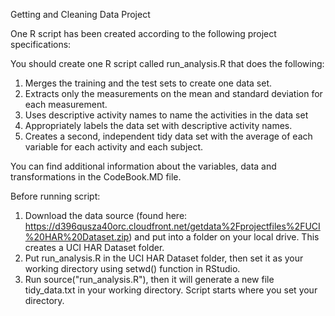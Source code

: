 Getting and Cleaning Data Project

One R script has been created according to the following project specifications:

You should create one R script called run_analysis.R that does the following: 
1. Merges the training and the test sets to create one data set. 
2. Extracts only the measurements on the mean and standard deviation for each measurement. 
3. Uses descriptive activity names to name the activities in the data set 
4. Appropriately labels the data set with descriptive activity names. 
5. Creates a second, independent tidy data set with the average of each variable for each activity and each subject.

You can find additional information about the variables, data and transformations in the CodeBook.MD file.

Before running script:
1. Download the data source (found here: https://d396qusza40orc.cloudfront.net/getdata%2Fprojectfiles%2FUCI%20HAR%20Dataset.zip) and put into a folder on your local drive. This creates a UCI HAR Dataset folder.
2. Put run_analysis.R in the UCI HAR Dataset folder, then set it as your working directory using setwd() function in RStudio.
3. Run source("run_analysis.R"), then it will generate a new file tidy_data.txt in your working directory. Script starts where you set your directory.
